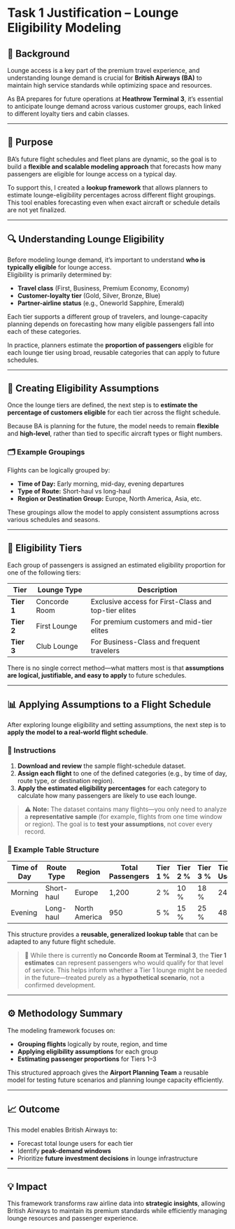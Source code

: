 # Task 1 Justification – Lounge Eligibility Modeling

## 🧠 Background
Lounge access is a key part of the premium travel experience, and understanding lounge demand is crucial for **British Airways (BA)** to maintain high service standards while optimizing space and resources.

As BA prepares for future operations at **Heathrow Terminal 3**, it’s essential to anticipate lounge demand across various customer groups, each linked to different loyalty tiers and cabin classes.

---

## 🎯 Purpose
BA’s future flight schedules and fleet plans are dynamic, so the goal is to build a **flexible and scalable modeling approach** that forecasts how many passengers are eligible for lounge access on a typical day.

To support this, I created a **lookup framework** that allows planners to estimate lounge-eligibility percentages across different flight groupings. This tool enables forecasting even when exact aircraft or schedule details are not yet finalized.

---

## 🔍 Understanding Lounge Eligibility
Before modeling lounge demand, it’s important to understand **who is typically eligible** for lounge access.  
Eligibility is primarily determined by:
- **Travel class** (First, Business, Premium Economy, Economy)  
- **Customer-loyalty tier** (Gold, Silver, Bronze, Blue)  
- **Partner-airline status** (e.g., Oneworld Sapphire, Emerald)

Each tier supports a different group of travelers, and lounge-capacity planning depends on forecasting how many eligible passengers fall into each of these categories.

In practice, planners estimate the **proportion of passengers** eligible for each lounge tier using broad, reusable categories that can apply to future schedules.

---

## 🧮 Creating Eligibility Assumptions
Once the lounge tiers are defined, the next step is to **estimate the percentage of customers eligible** for each tier across the flight schedule.

Because BA is planning for the future, the model needs to remain **flexible** and **high-level**, rather than tied to specific aircraft types or flight numbers.

### 🗂 Example Groupings
Flights can be logically grouped by:
- **Time of Day:** Early morning, mid-day, evening departures  
- **Type of Route:** Short-haul vs long-haul  
- **Region or Destination Group:** Europe, North America, Asia, etc.  

These groupings allow the model to apply consistent assumptions across various schedules and seasons.

---

## 🧾 Eligibility Tiers
Each group of passengers is assigned an estimated eligibility proportion for one of the following tiers:

| Tier | Lounge Type | Description |
|------|--------------|-------------|
| **Tier 1** | Concorde Room | Exclusive access for First-Class and top-tier elites |
| **Tier 2** | First Lounge | For premium customers and mid-tier elites |
| **Tier 3** | Club Lounge | For Business-Class and frequent travelers |

There is no single correct method—what matters most is that **assumptions are logical, justifiable, and easy to apply** to future schedules.

---

## 📊 Applying Assumptions to a Flight Schedule
After exploring lounge eligibility and setting assumptions, the next step is to **apply the model to a real-world flight schedule**.

### 🧾 Instructions
1. **Download and review** the sample flight-schedule dataset.  
2. **Assign each flight** to one of the defined categories (e.g., by time of day, route type, or destination region).  
3. **Apply the estimated eligibility percentages** for each category to calculate how many passengers are likely to use each lounge.

> ⚠️ **Note:** The dataset contains many flights—you only need to analyze a **representative sample** (for example, flights from one time window or region). The goal is to **test your assumptions**, not cover every record.

### 🧱 Example Table Structure

| Time of Day | Route Type | Region | Total Passengers | Tier 1 % | Tier 2 % | Tier 3 % | Tier 1 Users | Tier 2 Users | Tier 3 Users |
|--------------|------------|---------|------------------|-----------|-----------|-----------|---------------|---------------|---------------|
| Morning | Short-haul | Europe | 1,200 | 2 % | 10 % | 18 % | 24 | 120 | 216 |
| Evening | Long-haul | North America | 950 | 5 % | 15 % | 25 % | 48 | 143 | 238 |

This structure provides a **reusable, generalized lookup table** that can be adapted to any future flight schedule.

> 🔹 While there is currently **no Concorde Room at Terminal 3**, the **Tier 1 estimates** can represent passengers who would qualify for that level of service. This helps inform whether a Tier 1 lounge might be needed in the future—treated purely as a **hypothetical scenario**, not a confirmed development.

---

## ⚙️ Methodology Summary
The modeling framework focuses on:
- **Grouping flights** logically by route, region, and time  
- **Applying eligibility assumptions** for each group  
- **Estimating passenger proportions** for Tiers 1–3  

This structured approach gives the **Airport Planning Team** a reusable model for testing future scenarios and planning lounge capacity efficiently.

---

## 📈 Outcome
This model enables British Airways to:
- Forecast total lounge users for each tier  
- Identify **peak-demand windows**  
- Prioritize **future investment decisions** in lounge infrastructure  

---

## 💡 Impact
This framework transforms raw airline data into **strategic insights**, allowing British Airways to maintain its premium standards while efficiently managing lounge resources and passenger experience.
